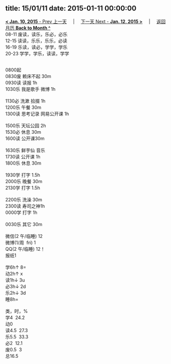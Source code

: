 title: 15/01/11
date: 2015-01-11 00:00:00
---
[**< Jan. 10, 2015** - Prev 上一天](/lifelogs/2015/01/d10.html) &nbsp; &nbsp; | &nbsp; &nbsp; [下一天 Next - **Jan. 12, 2015 >**](/lifelogs/2015/01/d12.html) &nbsp; &nbsp; |  &nbsp; &nbsp; [返回月历 **Back to Month ^**](/lifelogs/2015/01/index.html)
<br/>08-11 废读，读乐，乐必，必乐<br/>12-15 读读，乐乐，乐乐，必读<br/>16-19 乐读，读必，学学，学乐<br/>20-23 学学，学乐，读读，学学<div><br/></div>0800起<br/>0830废 赖床不起 30m<br/>0930读 读报 1h<br/>1030乐 我是歌手 微博 1h<div><br/></div>1130必 洗漱 拾掇 1h<br/>1200乐 午餐 30m<br/>1300读 思考记录 网易公开课 1h<div><br/></div>1500乐 天坛公园 2h<br/>1530必 休息 30m<br/>1600读 公开课30m<div><br/></div>1630乐 鲜芋仙 音乐<br/>1730读 公开课 1h<br/>1800乐 休息 30m<div><br/></div>1930学 打字 1.5h<br/>2000乐 晚餐 30m</div><div>2130学 打字 1.5h</div><div><br/></div><div>2200乐 洗澡 30m</div><div>2300读 寿司之神1h</div><div>0000学 打字 1h</div><div><br/></div><div>0030乐 其它 30m</div><div><div><br/></div>微信(2 午/临睡) 12<br/>微博(1/周  fri) 1<br/>QQ(2 午/临睡) 12！<br/>报纸1<div><br/></div>学6h↑ 8=<br/>动2h↑ x<br/>读1h↓ 3u<br/>必3h↓ 2d<br/>乐2h↓ 3d<br/>睡8h=<div><br/></div>类，时，%<br/>学4  24.2</div><div>动0<br/>读4.5  27.3<br/>乐5.5  33.3<br/>必2  12.1<br/>废0.5  3<br/>总16.5</div>